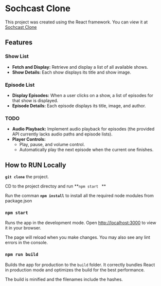 # Sochcast Clone

This project was created using the React framework. You can view it at [Sochcast Clone](https://sochcast-demo.vercel.app/) 
## Features

### Show List
- **Fetch and Display:** Retrieve and display a list of all available shows.
- **Show Details:** Each show displays its title and show image.

### Episode List
- **Display Episodes:** When a user clicks on a show, a list of episodes for that show is displayed.
- **Episode Details:** Each episode displays its title, image, and author.

### TODO
- **Audio Playback:** Implement audio playback for episodes (the provided API currently lacks audio paths and episode lists).
- **Player Controls:**
  - Play, pause, and volume control.
  - Automatically play the next episode when the current one finishes.


## How to RUN Locally

**`git clone`** the project.

CD to the project directoy and run **`npm start
`
**

Run the comman **`npm install`** to install all the required node modules from package.json

### `npm start`

Runs the app in the development mode.
Open [http://localhost:3000](http://localhost:3000) to view it in your browser.

The page will reload when you make changes.
You may also see any lint errors in the console.

### `npm run build`

Builds the app for production to the `build` folder.
It correctly bundles React in production mode and optimizes the build for the best performance.

The build is minified and the filenames include the hashes.
